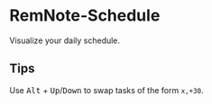 # RemNote-Schedule

Visualize your daily schedule.

## Tips

Use <kbd>Alt</kbd> + <kbd>Up</kbd>/<kbd>Down</kbd> to swap tasks of the form `x,+30`.